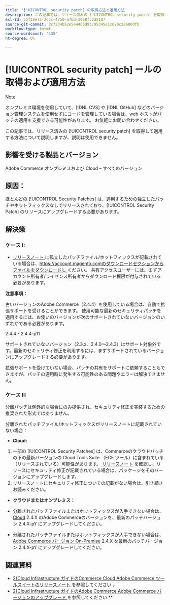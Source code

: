 ```yaml
---
title: '[!UICONTROL security patch] の取得方法と適用方法'
description: この記事では、リリース済みの [!UICONTROL security patch] を取得して適用する方法について説明しますが、説明は使用できません。
exl-id: 55f2be73-2ccc-4750-a7bd-3058fc2d5107
source-git-commit: 3c7234b52e5e4465d95c95345e1c070c28600dfb
workflow-type: tm+mt
source-wordcount: '435'
ht-degree: 0%

---
```


# [!UICONTROL security patch] ールの取得および適用方法

>[!NOTE]
>オンプレミス環境を使用していて、[!DNL CVS] や [!DNL GitHub] などのバージョン管理システムを使用せずにコードを管理している場合は、web ホストがパッチの適用を支援できる可能性があります。 お気軽にお問い合わせください。

この記事では、リリース済みの [!UICONTROL security patch] を取得して適用する方法について説明しますが、説明は使用できません。

## 影響を受ける製品とバージョン

Adobe Commerce オンプレミスおよび Cloud – すべてのバージョン


## 原因：

ほとんどの [!UICONTROL Security Patches] は、適用するための独立したパッチやホットフィックスなしでリリースされており、[!UICONTROL Security Patch] のリリースにアップグレードする必要があります。

## 解決策


### ケース I:

* [ リリースノート ](https://experienceleague.adobe.com/ja/docs/commerce-on-cloud/user-guide/release-notes/cloud-tools-suite) に孤立したパッチファイル/ホットフィックスが記載されている場合は、[https://account.magento.comのダウンロードセクションからファイルをダウンロードし ](https://account.magento.com/downloads/view/) ください。 共有アクセスユーザーには、まずアカウント所有者/ライセンス所有者からダウンロード権限が付与されている必要があります。

**注意事項：**

古いバージョンのAdobe Commerce（2.4.4）を使用している場合は、自動で拡張サポートを受けることができます。 使用可能な最新のセキュリティパッチを適用するには、お使いのバージョンが次のサポートされていないバージョンのいずれかである必要があります。

2.4.4 - 2.4.4-p11

サポートされていないバージョン（2.3.x、2.4.0～2.4.3）はサポート対象外です。最新のセキュリティ修正を利用するには、まずサポートされているバージョンにアップグレードする必要があります。

拡張サポートを受けていない場合、パッチの共有をサポートに依頼することもできますが、パッチの適用時に発生する可能性のある問題やエラーは解決できません。

### ケース II:

分離パッチは例外的な場合にのみ提供され、セキュリティ修正を実装するための推奨された形式ではありません。

分離されたパッチファイル/ホットフィックスがリリースノートに記載されていない場合：

* **Cloud:**

1. 一部の [!UICONTROL Security Patches] は、Commerceのクラウドパッチの下の最新バージョンの Cloud Tools Suite （ECE ツール）に含まれている（リリースされている）可能性があります。[ リリースノート ](https://experienceleague.adobe.com/ja/docs/commerce-cloud-service/user-guide/release-notes/cloud-tools-suite) を確認し、リリースにセキュリティ修正が記載されている場合は、パッケージをそのバージョンにアップグレードします。
1. リリースノートにセキュリティ修正についての記載がない場合は、引き続きお読みください。

* **クラウドまたはオンプレミス：**

* 分離されたパッチファイルまたはホットフィックスが入手できない場合は、[Cloud](https://experienceleague.adobe.com/ja/docs/commerce-cloud-service/user-guide/develop/upgrade/commerce-version) 2.4.X のAdobe Commerceのバージョンを、最新のパッチバージョン 2.4.X-pY にアップグレードしてください。
* 分離されたパッチファイルまたはホットフィックスが入手できない場合は、[Adobe Commerce バージョン On-Premise](https://experienceleague.adobe.com/ja/docs/commerce-operations/upgrade-guide/implementation/perform-upgrade) 2.4.X を最新のパッチバージョン 2.4.X-pY にアップグレードしてください。

## 関連資料

* [2&rbrace;Cloud Infrastructure ガイドのCommerce Cloud Adobe Commerce ツールスイートのリリースノート ](https://experienceleague.adobe.com/ja/docs/commerce-cloud-service/user-guide/release-notes/cloud-tools-suite) を参照してください *。*
* [2&rbrace;Cloud Infrastructure ガイドのAdobe Commerce Adobe Commerce バージョンのアップグレード ](https://experienceleague.adobe.com/ja/docs/commerce-cloud-service/user-guide/develop/upgrade/commerce-version) を参照してください **
